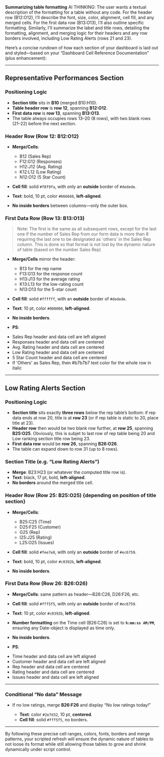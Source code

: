**Summarizing table formatting**
AI THINKING:
The user wants a textual description of the formatting for a table without any code. For the header row (B12\:O12), I’ll describe the font, size, color, alignment, cell fill, and any merged cells. For the first data row (B13\:O13), I’ll also outline specific formatting. Similarly, I'll summarize the label and title rows, detailing the formatting, alignment, and merging logic for their headers and any row borders involved, including Low Rating Alerts (rows 21 and 23).


Here’s a concise rundown of how each section of your dashboard is laid out and styled—based on your “Dashboard Cell Reference Documentation” (plus enhancement):

---

## Representative Performances Section

### Positioning Logic

* **Section title** sits in **B10** (merged B10\:H10).
* **Table header row** is **row 12**, spanning **B12\:O12**.
* **First data row** is **row 13**, spanning **B13\:O13**.
* The table always occupies rows 13–20 (8 rows), with two blank rows (21–22) before the next section.

### Header Row (Row 12: B12\:O12)

* **Merge/Cells**:

  * B12 (Sales Rep)
  * F12\:G12 (Responses)
  * H12\:J12 (Avg. Rating)
  * K12\:L12 (Low Rating)
  * N12\:O12 (5 Star Count)
* **Cell fill**: solid `#f8f9fa`, with only an **outside** border of `#dedede`.
* **Text**: bold, 10 pt, color `#666666`, **left-aligned**.
* **No inside borders** between columns—only the outer box.

### First Data Row (Row 13: B13\:O13)

> Note: The first is the same as all subsequent rows, except for the last one if the number of Sales Rep from our form data is more than 8 requiring the last one to be designated as 'others' in the Sales Rep column. 
> This is done so that format is not lost by the dynamic nature of table (based on the number Sales Rep) 

* **Merge/Cells** mirror the header:

  * B13 for the rep name
  * F13\:G13 for the response count
  * H13\:J13 for the average rating
  * K13\:L13 for the low-rating count
  * N13\:O13 for the 5-star count
* **Cell fill**: solid `#ffffff`, with an **outside** border of `#dedede`.
* **Text**: 10 pt, color `#000000`, **left-aligned**.
* **No inside borders**.

* **PS**: 
- Sales Rep header and data cell are left aligned
- Responses header and data cell are centered
- Avg. Rating header and data cell are centered
- Low Rating header and data cell are centered
- 5 Star Count header and data cell are centered
- If 'Others' as Sales Rep, then #b7b7b7 text color for the whole row in italic

---

## Low Rating Alerts Section

### Positioning Logic

* **Section title** sits exactly **three rows** below the rep table’s bottom: if rep data ends at row 20, title is at **row 23** (or if rep table is static to 20, place title at 23).
* **Header row** then would be two blank row further, at **row 25**, spanning **B25\:O25**. Obviously, this is subjet to last row of rep table being 20 and Low ranking section title row being 23.
* **First data row** would be **row 26**, spanning **B26\:O26**.
* The table can expand down to row 31 (up to 8 rows).

### Section Title (e.g. “Low Rating Alerts”)

* **Merge**: B23\:H23 (or whatever the computed title row is).
* **Text**: black, 17 pt, bold, **left-aligned**.
* **No borders** around the merged title cell.

### Header Row (Row 25: B25\:O25) {depending on position of title section}

* **Merge/Cells**:

  * B25\:C25 (Time)
  * D25\:F25 (Customer)
  * G25 (Rep)
  * I25\:J25 (Rating)
  * L25\:O25 (Issues)
* **Cell fill**: solid `#fee7e8`, with only an **outside** border of `#ec6759`.
* **Text**: bold, 10 pt, color `#c0392b`, **left-aligned**.
* **No inside borders**.

### First Data Row (Row 26: B26\:O26)

* **Merge/Cells**: same pattern as header—B26\:C26, D26\:F26, etc.
* **Cell fill**: solid `#fff5f5`, with only an **outside** border of `#ec6759`.
* **Text**: 10 pt, color `#c0392b`, **left-aligned**.
* **Number formatting** on the Time cell (B26\:C26) is set to **`h:mm:ss AM/PM`**, ensuring any Date-object is displayed as time only.
* **No inside borders**.

* **PS**: 
- Time header and data cell are left aligned
- Customer header and data cell are left aligned
- Rep header and data cell are centered
- Rating header and data cell are centered
- Issues header and data cell are left aligned

---

### Conditional “No data” Message

* If no low ratings, merge **B26\:F26** and display “No low ratings today!”

  * **Text**: color `#2e7d32`, 10 pt, **centered**.
  * **Cell fill**: solid `#fff5f5`, no borders.

---

By following these precise cell ranges, colors, fonts, borders and merge patterns, your scripted refresh will ensure the dynamic nature of tables to not loose its format while still allowing those tables to grow and shrink dynamically under script control.
